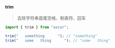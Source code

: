 #### trim 
> 去除字符串首尾空格、制表符、回车

```javascript
import { trim } from "ascor";

trim("   something      "); // "something"
trim("   some   thing      "); // "some   thing"
```